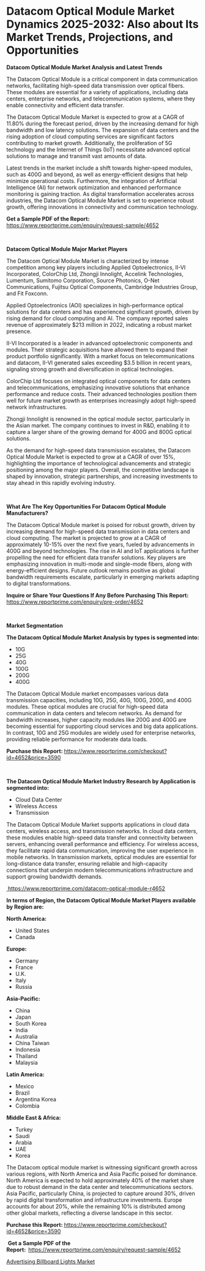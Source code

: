 <p><h1>Datacom Optical Module Market Dynamics 2025-2032: Also about Its Market Trends, Projections, and Opportunities</h1></p><p><strong>Datacom Optical Module Market Analysis and Latest Trends</strong></p>
<p><p>The Datacom Optical Module is a critical component in data communication networks, facilitating high-speed data transmission over optical fibers. These modules are essential for a variety of applications, including data centers, enterprise networks, and telecommunication systems, where they enable connectivity and efficient data transfer.</p><p>The Datacom Optical Module Market is expected to grow at a CAGR of 11.80% during the forecast period, driven by the increasing demand for high bandwidth and low latency solutions. The expansion of data centers and the rising adoption of cloud computing services are significant factors contributing to market growth. Additionally, the proliferation of 5G technology and the Internet of Things (IoT) necessitate advanced optical solutions to manage and transmit vast amounts of data.</p><p>Latest trends in the market include a shift towards higher-speed modules, such as 400G and beyond, as well as energy-efficient designs that help minimize operational costs. Furthermore, the integration of Artificial Intelligence (AI) for network optimization and enhanced performance monitoring is gaining traction. As digital transformation accelerates across industries, the Datacom Optical Module Market is set to experience robust growth, offering innovations in connectivity and communication technology.</p></p>
<p><strong>Get a Sample PDF of the Report:&nbsp;</strong> <a href="https://www.reportprime.com/enquiry/request-sample/4652?utm_campaign=2992&utm_medium=2&utm_source=Github&utm_content=ia&utm_term=19032025&utm_id=datacom-optical-module">https://www.reportprime.com/enquiry/request-sample/4652</a></p>
<p>&nbsp;</p>
<p><strong>Datacom Optical Module Major Market Players</strong></p>
<p><p>The Datacom Optical Module Market is characterized by intense competition among key players including Applied Optoelectronics, II-VI Incorporated, ColorChip Ltd, Zhongji Innolight, Accelink Technologies, Lumentum, Sumitomo Corporation, Source Photonics, O-Net Communications, Fujitsu Optical Components, Cambridge Industries Group, and Fit Foxconn. </p><p>Applied Optoelectronics (AOI) specializes in high-performance optical solutions for data centers and has experienced significant growth, driven by rising demand for cloud computing and AI. The company reported sales revenue of approximately $213 million in 2022, indicating a robust market presence.</p><p>II-VI Incorporated is a leader in advanced optoelectronic components and modules. Their strategic acquisitions have allowed them to expand their product portfolio significantly. With a market focus on telecommunications and datacom, II-VI generated sales exceeding $3.5 billion in recent years, signaling strong growth and diversification in optical technologies.</p><p>ColorChip Ltd focuses on integrated optical components for data centers and telecommunications, emphasizing innovative solutions that enhance performance and reduce costs. Their advanced technologies position them well for future market growth as enterprises increasingly adopt high-speed network infrastructures.</p><p>Zhongji Innolight is renowned in the optical module sector, particularly in the Asian market. The company continues to invest in R&D, enabling it to capture a larger share of the growing demand for 400G and 800G optical solutions.</p><p>As the demand for high-speed data transmission escalates, the Datacom Optical Module Market is expected to grow at a CAGR of over 15%, highlighting the importance of technological advancements and strategic positioning among the major players. Overall, the competitive landscape is shaped by innovation, strategic partnerships, and increasing investments to stay ahead in this rapidly evolving industry.</p></p>
<p>&nbsp;</p>
<p><strong>What Are The Key Opportunities For Datacom Optical Module Manufacturers?</strong></p>
<p><p>The Datacom Optical Module market is poised for robust growth, driven by increasing demand for high-speed data transmission in data centers and cloud computing. The market is projected to grow at a CAGR of approximately 10-15% over the next five years, fueled by advancements in 400G and beyond technologies. The rise in AI and IoT applications is further propelling the need for efficient data transfer solutions. Key players are emphasizing innovation in multi-mode and single-mode fibers, along with energy-efficient designs. Future outlook remains positive as global bandwidth requirements escalate, particularly in emerging markets adapting to digital transformations.</p></p>
<p><strong>Inquire or Share Your Questions If Any Before Purchasing This Report:</strong> <a href="https://www.reportprime.com/enquiry/pre-order/4652?utm_campaign=2992&utm_medium=2&utm_source=Github&utm_content=ia&utm_term=19032025&utm_id=datacom-optical-module">https://www.reportprime.com/enquiry/pre-order/4652</a></p>
<p>&nbsp;</p>
<p><strong>Market Segmentation</strong></p>
<p><strong>The Datacom Optical Module Market Analysis by types is segmented into:</strong></p>
<p><ul><li>10G</li><li>25G</li><li>40G</li><li>100G</li><li>200G</li><li>400G</li></ul></p>
<p><p>The Datacom Optical Module market encompasses various data transmission capacities, including 10G, 25G, 40G, 100G, 200G, and 400G modules. These optical modules are crucial for high-speed data communication in data centers and telecom networks. As demand for bandwidth increases, higher capacity modules like 200G and 400G are becoming essential for supporting cloud services and big data applications. In contrast, 10G and 25G modules are widely used for enterprise networks, providing reliable performance for moderate data loads.</p></p>
<p><strong>Purchase this Report:&nbsp;</strong><a href="https://www.reportprime.com/checkout?id=4652&price=3590&utm_campaign=2992&utm_medium=2&utm_source=Github&utm_content=ia&utm_term=19032025&utm_id=datacom-optical-module">https://www.reportprime.com/checkout?id=4652&price=3590</a></p>
<p>&nbsp;</p>
<p><strong>The Datacom Optical Module Market Industry Research by Application is segmented into:</strong></p>
<p><ul><li>Cloud Data Center</li><li>Wireless Access</li><li>Transmission</li></ul></p>
<p><p>The Datacom Optical Module Market supports applications in cloud data centers, wireless access, and transmission networks. In cloud data centers, these modules enable high-speed data transfer and connectivity between servers, enhancing overall performance and efficiency. For wireless access, they facilitate rapid data communication, improving the user experience in mobile networks. In transmission markets, optical modules are essential for long-distance data transfer, ensuring reliable and high-capacity connections that underpin modern telecommunications infrastructure and support growing bandwidth demands.</p></p>
<p><a href="https://www.reportprime.com/datacom-optical-module-r4652?utm_campaign=2992&utm_medium=2&utm_source=Github&utm_content=ia&utm_term=19032025&utm_id=datacom-optical-module">&nbsp;https://www.reportprime.com/datacom-optical-module-r4652</a></p>
<p><strong>In terms of Region, the Datacom Optical Module Market Players available by Region are:</strong></p>
<p>
    <p> <strong> North America: </strong>
        <ul>
            <li>United States</li>
            <li>Canada</li>
        </ul>
        </p> 
    <p> <strong> Europe: </strong>
        <ul>
            <li>Germany</li>
            <li>France</li>
            <li>U.K.</li>
            <li>Italy</li>
            <li>Russia</li>
        </ul>
        </p> 
    <p> <strong> Asia-Pacific: </strong>
        <ul>
            <li>China</li>
            <li>Japan</li>
            <li>South Korea</li>
            <li>India</li>
            <li>Australia</li>
            <li>China Taiwan</li>
            <li>Indonesia</li>
            <li>Thailand</li>
            <li>Malaysia</li>
        </ul>
        </p> 
    <p> <strong> Latin America: </strong>
        <ul>
            <li>Mexico</li>
            <li>Brazil</li>
            <li>Argentina Korea</li>
            <li>Colombia</li>
        </ul>
        </p> 
    <p> <strong> Middle East & Africa: </strong>
        <ul>
            <li>Turkey</li>
            <li>Saudi</li>
            <li>Arabia</li>
            <li>UAE</li>
            <li>Korea</li>
        </ul>
    </p>
    </p>
<p><p>The Datacom optical module market is witnessing significant growth across various regions, with North America and Asia Pacific poised for dominance. North America is expected to hold approximately 40% of the market share due to robust demand in the data center and telecommunications sectors. Asia Pacific, particularly China, is projected to capture around 30%, driven by rapid digital transformation and infrastructure investments. Europe accounts for about 20%, while the remaining 10% is distributed among other global markets, reflecting a diverse landscape in this sector.</p></p>
<p><strong>Purchase this Report: </strong><a href="https://www.reportprime.com/checkout?id=4652&price=3590&utm_campaign=2992&utm_medium=2&utm_source=Github&utm_content=ia&utm_term=19032025&utm_id=datacom-optical-module">https://www.reportprime.com/checkout?id=4652&price=3590</a></p>
<p>&nbsp;<strong>Get a Sample PDF of the Report:&nbsp;&nbsp;</strong><a href="https://www.reportprime.com/enquiry/request-sample/4652?utm_campaign=2992&utm_medium=2&utm_source=Github&utm_content=ia&utm_term=19032025&utm_id=datacom-optical-module">https://www.reportprime.com/enquiry/request-sample/4652</a></p>
<p><strong></strong></p>
<p><p><a href="https://github.com/stephaniwo144/Market-Research-Report-List-1/blob/main/advertising-billboard-lights-market.md?utm_campaign=2992&utm_medium=2&utm_source=Github&utm_content=ia&utm_term=19032025&utm_id=datacom-optical-module">Advertising Billboard Lights Market</a></p></p>